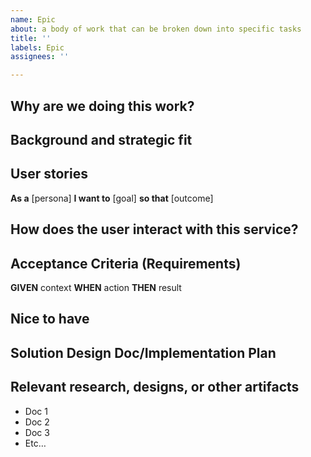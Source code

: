 ```yaml
---
name: Epic
about: a body of work that can be broken down into specific tasks
title: ''
labels: Epic
assignees: ''

---
```


## Why are we doing this work?

<!-- 
Questions to answer in this section:
- What problem does this solve for the user?
- What assumptions are we making about the user? 
-->


## Background and strategic fit 

<!--
Questions to answer in this section:
- Background about decisioning making and/or research about this body of work
- Why did we decide to prioritize this work?
- [optional] What OKR does this map to? 
-->


## User stories

<!--
Questions to answer in this section:
- What use cases does it solve?
Example using format below:
**As a** [persona]
**I want to** [goal]
**so that** [outcome]
-->

**As a** [persona]
**I want to** [goal]
**so that** [outcome]

## How does the user interact with this service?

<!--
Questions to answer in this section:
- Describe the user interface, what is the ‘design’?
- Things to include: name of function/API/etc…, required vs optional parameters, error states
-->


## Acceptance Criteria (Requirements)

<!--
Questions to answer in this section:
- What is needed for this work to be considered done?
Example using format below:
**GIVEN** context
**WHEN** action
**THEN** result
-->

**GIVEN** context
**WHEN** action
**THEN** result


## Nice to have

<!--
Questions to answer in this section:
What would be a nice addition to include in this work?
-->


## Solution Design Doc/Implementation Plan 
<!--link to technical overview doc-->

## Relevant research, designs, or other artifacts
- Doc 1
- Doc 2 
- Doc 3 
- Etc… 

